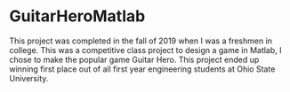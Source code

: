# GuitarHeroMatlab
This project was completed in the fall of 2019 when I was a freshmen in college.
This was a competitive class project to design a game in Matlab, I chose to make the popular game Guitar Hero.
This project ended up winning first place out of all first year engineering students at Ohio State University.

